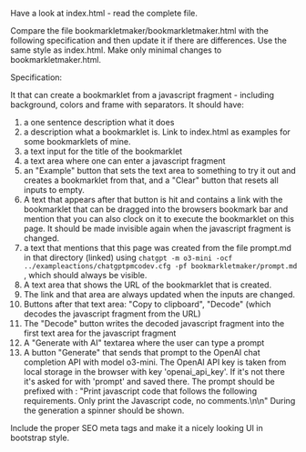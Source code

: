 Have a look at index.html - read the complete file.

Compare the file bookmarkletmaker/bookmarkletmaker.html with the following specification and then update it if there are
differences. Use the same style as index.html. Make only minimal changes to bookmarkletmaker.html.

Specification:

It that can create a bookmarklet from a javascript fragment - including background, colors and frame with separators. 
It should have:
1. a one sentence description what it does
2. a description what a bookmarklet is. Link to index.html as examples for some bookmarklets of mine.
3. a text input for the title of the bookmarklet
4. a text area where one can enter a javascript fragment
5. an "Example" button that sets the text area to something to try it out and creates a bookmarklet from that,
and a "Clear" button that resets all inputs to empty.
6. A text that appears after that button is hit and contains a link with the bookmarklet that can be dragged into 
   the browsers bookmark bar and mention that you can also clock on it to execute the bookmarklet on this page.
   It should be made invisible again when the javascript fragment is changed.
7. a text that mentions that this page was created from the file prompt.md in that directory (linked) using 
   `chatgpt -m o3-mini -ocf ../exampleactions/chatgptpmcodev.cfg -pf bookmarkletmaker/prompt.md` , which should 
   always be visible.
8. A text area that shows the URL of the bookmarklet that is created.
9. The link and that area are always updated when the inputs are changed.
10. Buttons after that text area: "Copy to clipboard", "Decode" (which decodes the javascript fragment from the URL)
11. The "Decode" button writes the decoded javascript fragment into the first text area for the javascript fragment
12. A "Generate with AI" textarea where the user can type a prompt
13. A button "Generate" that sends that prompt to the OpenAI chat completion API with model o3-mini. The OpenAI API 
    key is taken from local storage in the browser with key 'openai_api_key'. If it's not there it's asked for with 
    'prompt' and saved there. The prompt should be prefixed with : "Print javascript code that follows the following 
    requirements. Only print the Javascript code, no comments.\n\n"  During the generation a spinner should be shown.

Include the proper SEO meta tags and make it a nicely looking UI in bootstrap style.
